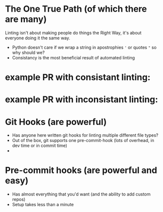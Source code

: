 # The One True Path (of which there are many)

Linting isn't about making people do things the Right Way, it's about everyone doing it the same way.
 * Python doesn't care if we wrap a string in apostrophies `'` or quotes `"` so why should we?
 * Consistancy is the most beneficial result of automated linting

# example PR with consistant linting:

# example PR with inconsistant linting:

# Git Hooks (are powerful)
 * Has anyone here written git hooks for linting multiple different file types?
 * Out of the box, git supports one pre-commit-hook (lots of overhead, in dev time or in commit time)
 *

# Pre-commit hooks (are powerful and easy)
 * Has almost everything that you'd want (and the ability to add custom repos)
 * Setup takes less than a minute
